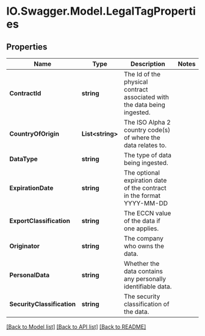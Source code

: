 # IO.Swagger.Model.LegalTagProperties
## Properties

Name | Type | Description | Notes
------------ | ------------- | ------------- | -------------
**ContractId** | **string** | The Id of the physical contract associated with the data being ingested. | 
**CountryOfOrigin** | **List&lt;string&gt;** | The ISO Alpha 2 country code(s) of where the data relates to. | 
**DataType** | **string** | The type of data being ingested. | 
**ExpirationDate** | **string** | The optional expiration date of the contract in the format YYYY-MM-DD | 
**ExportClassification** | **string** | The ECCN value of the data if one applies. | 
**Originator** | **string** | The company who owns the data. | 
**PersonalData** | **string** | Whether the data contains any personally identifiable data. | 
**SecurityClassification** | **string** | The security classification of the data. | 

[[Back to Model list]](../README.md#documentation-for-models) [[Back to API list]](../README.md#documentation-for-api-endpoints) [[Back to README]](../README.md)

